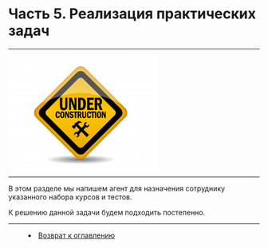 # Часть 5. Реализация практических задач
***

![](underconstruction.png) 


***

В этом разделе мы напишем агент для назначения сотруднику указанного набора курсов и тестов. 

К решению данной задачи будем подходить постепенно.


***

<dd><li> <a href="README.md"> Возврат к оглавлению</a></dd>
 
